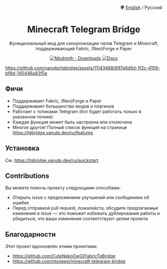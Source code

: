 <p align="right">
🌍 <a href="https://github.com/vanutp/tgbridge/blob/master/README.md">English</a> / Русский
</p>

<div align="center">

# Minecraft Telegram Bridge
</div>

<p align="center">
Функциональный мод для синхронизации чатов Telegram и Minecraft,
поддерживающий Fabric, (Neo)Forge и Paper
</p>

<div align="center">

[![Modrinth - Downloads](https://img.shields.io/modrinth/dt/tgbridge?style=for-the-badge&logo=modrinth&label=Download)](https://modrinth.com/mod/tgbridge)
[![Docs](https://img.shields.io/website?url=https%3A%2F%2Ftgbridge.vanutp.dev&style=for-the-badge&label=Docs&color=%238b00dd)](https://tgbridge.vanutp.dev/ru/)
</div>

https://github.com/vanutp/tgbridge/assets/11143488/697a6d5d-1f2c-4156-bf8d-140446a83f5e

## Фичи

- Поддерживает Fabric, (Neo)Forge и Paper
- Поддерживает большинство модов и плагинов
- Работает с топиками Telegram (бот будет работать только в указанном топике)
- Каждая функция может быть настроена или отключена
- Многое другое! Полный список функций на странице https://tgbridge.vanutp.dev/ru/features

## Установка

См. https://tgbridge.vanutp.dev/ru/quickstart

## Contributions

Вы можете помочь проекту следующими способами:

- Открыть issue с предложением улучшений или сообщением об ошибке
- Перед отправкой pull request, пожалейста, обсудите предлагаемые изменения в issue
— это поможет избежать дублирования работы и убедиться, что ваши изменения соответствуют целям проекта

## Благодарности

Этот проект вдохновлён этими проектами:

- https://github.com/CuteNekoOwO/FabricTgBridge
- https://github.com/ntoneee/minecraft-telegram-bridge

